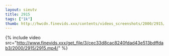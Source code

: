 ```yaml
--- 
layout: sieutv
title: 2915
tags: ["1k"]
thumb: http://hwcdn.finevids.xxx/contents/videos_screenshots/2000/2915/preview.mp4.jpg
---
```

{% include video src="http://www.finevids.xxx/get_file/3/cec33d8cac8240fdad43e513bdffdab3/2000/2915/2915.mp4/" %} 
